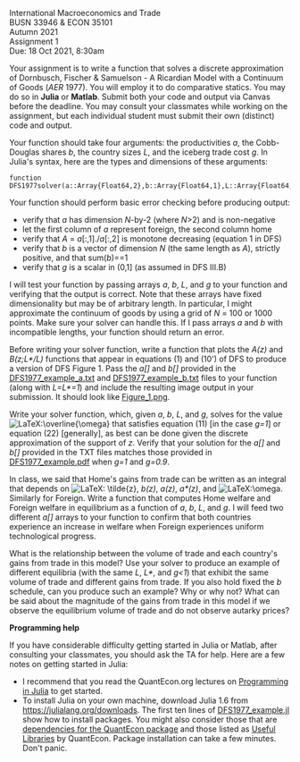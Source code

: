 International Macroeconomics and Trade\
BUSN 33946 & ECON 35101\
Autumn 2021\
Assignment 1\
Due: 18 Oct 2021, 8:30am


Your assignment is to write a function that solves a discrete approximation of Dornbusch, Fischer & Samuelson - A Ricardian Model with a Continuum of Goods (*AER* 1977).
You will employ it to do comparative statics.
You may do so in **Julia** or **Matlab**.
Submit both your code and output via Canvas before the deadline.
You may consult your classmates while working on the assignment, but each individual student must submit their own (distinct) code and output.

Your function should take four arguments:
the productivities *a*,
the Cobb-Douglas shares *b*,
the country sizes *L*,
and
the iceberg trade cost *g*.
In Julia's syntax, here are the types and dimensions of these arguments:
```
function DFS1977solver(a::Array{Float64,2},b::Array{Float64,1},L::Array{Float64,1},g::Float64)
```

Your function should perform basic error checking before producing
output:

-   verify that *a* has dimension *N*-by-2 (where *N*&gt;2) and is
    non-negative
-   let the first column of *a* represent foreign, the second column
    home
-   verify that *A* = *a*\[:,1\]./*a*\[:,2\] is monotone decreasing
    (equation 1 in DFS)
-   verify that *b* is a vector of dimension *N* (the same length as
    *A*), strictly positive, and that sum(*b*)==1
-   verify that *g* is a scalar in (0,1\] (as assumed in DFS III.B)

I will test your function by passing arrays *a*, *b*, *L*, and *g* to your function and verifying that the output is correct.
Note that these arrays have fixed dimensionality but may be of arbitrary length.
In particular, I might approximate the continuum of goods by using a grid of *N* = 100 or 1000 points.
Make sure your solver can handle this.
If I pass arrays *a* and *b* with incompatible lengths, your function should return an error.

Before writing your solver function, write a function that plots the
*A(z)* and *B(z;L\*/L)* functions that appear in equations (1) and (10')
of DFS to produce a version of DFS Figure 1. 
Pass the *a\[\]* and *b\[\]* provided in the [DFS1977\_example\_a.txt](DFS1977_example_a.txt) and [DFS1977\_example\_b.txt](DFS1977_example_b.txt) files to your function (along with *L=L\*=1*) and include the resulting image output in your submission.
It should look like [Figure\_1.png](Figure_1.png).

Write your solver function, which, given *a*, *b*, *L*, and *g*, solves for the value
![LaTeX:\\overline{\\omega}](https://canvas.uchicago.edu/equation_images/%255Coverline%257B%255Comega%257D)
that satisfies equation (11) \[in the case *g=1*\] or equation (22)
\[generally\], as best can be done given the discrete approximation of
the support of *z*. 
Verify that your solution for the *a\[\]* and *b\[\]* provided in the TXT files matches those provided in [DFS1977\_example.pdf](DFS1977_example.pdf) when *g=1* and *g=0.9*.

In class, we said that Home's gains from trade can be written as an
integral that depends on 
![LaTeX: \\tilde{z}](https://canvas.uchicago.edu/equation_images/%255Ctilde%257Bz%257D "\tilde{z}"),
*b(z)*, *a(z)*, *a\*(z)*, and
![LaTeX:\\omega](https://canvas.uchicago.edu/equation_images/%255Comega "\omega").
Similarly for Foreign. 
Write a function that computes Home welfare and Foreign welfare in equilibrium as a function of *a*, *b*, *L*, and *g*.
I will feed two different *a\[\]* arrays to your function to confirm that both countries experience an increase in welfare when Foreign experiences uniform technological progress.

What is the relationship between the volume of trade and each country's
gains from trade in this model?
Use your solver to produce an example of different equilibria (with the same *L*, *L\**, and *g&lt;1*) that exhibit the same volume of trade and different gains from trade.
If you also hold fixed the *b* schedule, can you produce such an example? 
Why or why not?
What can be said about the magnitude of the gains from trade in this model if we observe the equilibrium volume of trade and do not observe autarky prices?

**Programming help**

If you have considerable difficulty getting started in Julia or Matlab, after consulting your classmates, you should ask the TA for help.
Here are a few notes on getting started in Julia:

-   I recommend that you read the QuantEcon.org lectures on [Programming in Julia](https://lectures.quantecon.org/jl/index_learning_julia.html) to get started.
-   To install Julia on your own machine, download Julia 1.6 from
    <https://julialang.org/downloads>. The first ten lines
    of [DFS1977\_example.jl](DFS1977_example.jl) show how to install packages. 
	You might also consider those that are [dependencies for the QuantEcon package](https://github.com/QuantEcon/QuantEcon.jl/blob/master/REQUIRE) and those listed as [Useful
    Libraries](https://lectures.quantecon.org/jl/julia_libraries.html)
    by QuantEcon.
    Package installation can take a few minutes. Don't panic.
